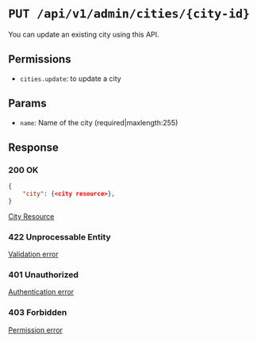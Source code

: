 # `PUT /api/v1/admin/cities/{city-id}`
You can update an existing city using this API.


## Permissions
- `cities.update`: to update a city

## Params

- `name`: Name of the city (required|maxlength:255)

## Response

### 200 OK

```json
{
    "city": {<city resource>},
}
```

[City Resource](city_resource.md)

### 422 Unprocessable Entity
[Validation error](../../_globals/validation-errors.md)

### 401 Unauthorized
[Authentication error](../../_globals/authentication-errors.md)

### 403 Forbidden
[Permission error](../../_globals/permission-errors.md)
